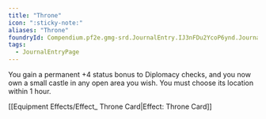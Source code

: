 ```yaml
---
title: "Throne"
icon: ":sticky-note:"
aliases: "Throne"
foundryId: Compendium.pf2e.gmg-srd.JournalEntry.IJ3nFDu2YcoP6ynd.JournalEntryPage.g5e9k3a7weeKEhSc
tags:
  - JournalEntryPage
---
```

You gain a permanent +4 status bonus to Diplomacy checks, and you now own a small castle in any open area you wish. You must choose its location within 1 hour.

[[Equipment Effects/Effect\_ Throne Card|Effect: Throne Card]]